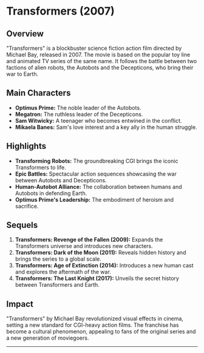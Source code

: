 # Transformers (2007)

## Overview
"Transformers" is a blockbuster science fiction action film directed by Michael Bay, released in 2007. The movie is based on the popular toy line and animated TV series of the same name. It follows the battle between two factions of alien robots, the Autobots and the Decepticons, who bring their war to Earth.

## Main Characters
- **Optimus Prime:** The noble leader of the Autobots.
- **Megatron:** The ruthless leader of the Decepticons.
- **Sam Witwicky:** A teenager who becomes entwined in the conflict.
- **Mikaela Banes:** Sam's love interest and a key ally in the human struggle.

## Highlights
- **Transforming Robots:** The groundbreaking CGI brings the iconic Transformers to life.
- **Epic Battles:** Spectacular action sequences showcasing the war between Autobots and Decepticons.
- **Human-Autobot Alliance:** The collaboration between humans and Autobots in defending Earth.
- **Optimus Prime's Leadership:** The embodiment of heroism and sacrifice.

## Sequels
1. **Transformers: Revenge of the Fallen (2009):** Expands the Transformers universe and introduces new characters.
2. **Transformers: Dark of the Moon (2011):** Reveals hidden history and brings the series to a global scale.
3. **Transformers: Age of Extinction (2014):** Introduces a new human cast and explores the aftermath of the war.
4. **Transformers: The Last Knight (2017):** Unveils the secret history between Transformers and Earth.

## Impact
"Transformers" by Michael Bay revolutionized visual effects in cinema, setting a new standard for CGI-heavy action films. The franchise has become a cultural phenomenon, appealing to fans of the original series and a new generation of moviegoers.

---
